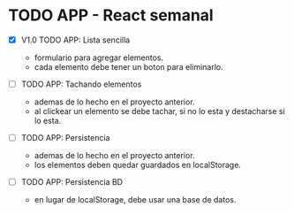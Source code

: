 # TODO APP - React semanal

- [x] V1.0 TODO APP: Lista sencilla

  - formulario para agregar elementos.
  - cada elemento debe tener un boton para eliminarlo.

- [ ] TODO APP: Tachando elementos

  - ademas de lo hecho en el proyecto anterior.
  - al clickear un elemento se debe tachar, si no lo esta y destacharse si lo esta.

- [ ] TODO APP: Persistencia

  - ademas de lo hecho en el proyecto anterior.
  - los elementos deben quedar guardados en localStorage.

- [ ] TODO APP: Persistencia BD
  - en lugar de localStorage, debe usar una base de datos.

